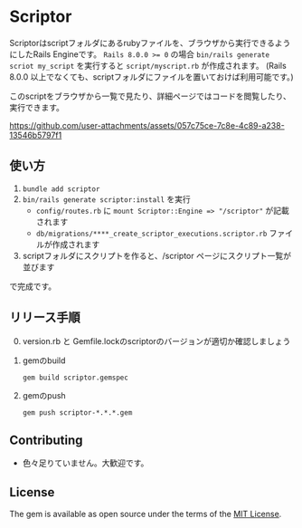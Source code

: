 # Scriptor

Scriptorはscriptフォルダにあるrubyファイルを、ブラウザから実行できるようにしたRails Engineです。
`Rails 8.0.0 >= 0` の場合 `bin/rails generate scriot my_script` を実行すると `script/myscript.rb` が作成されます。
(Rails 8.0.0 以上でなくても、scriptフォルダにファイルを置いておけば利用可能です。)

このscriptをブラウザから一覧で見たり、詳細ページではコードを閲覧したり、実行できます。

https://github.com/user-attachments/assets/057c75ce-7c8e-4c89-a238-13546b5797f1



## 使い方

1. `bundle add scriptor`
2. `bin/rails generate scriptor:install` を実行
    - `config/routes.rb` に `mount Scriptor::Engine => "/scriptor"` が記載されます
    - `db/migrations/****_create_scriptor_executions.scriptor.rb` ファイルが作成されます
3. scriptフォルダにスクリプトを作ると、/scriptor ページにスクリプト一覧が並びます

で完成です。

## リリース手順

0. version.rb と Gemfile.lockのscriptorのバージョンが適切か確認しましょう


1. gemのbuild
    ```shell
    gem build scriptor.gemspec
    ```

2. gemのpush
    ```shll
    gem push scriptor-*.*.*.gem
    ```

## Contributing
- 色々足りていません。大歓迎です。

## License
The gem is available as open source under the terms of the [MIT License](https://opensource.org/licenses/MIT).
